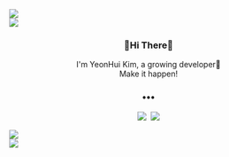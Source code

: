 <img src="https://capsule-render.vercel.app/api?type=rect&color=fcd3d1&height=15&section=header" style="display: block; margin: 0 auto;"/>
<img src="https://capsule-render.vercel.app/api?type=shark&color=fe929f&height=125&section=header"style="display: block; margin: 0 auto;" />

<h3 align="center">🌷Hi There🌷</h3>
<p align="center">
I'm YeonHui Kim, a growing developer🙌<br>
Make it happen!
</p>


<h3 align="center">•••</h3>

<p align="center">
  <a href="www.notion.so/a1e7d50f6dbe4a30a0e885bb1699fb17"><img src="https://img.shields.io/badge/Notion-black?style=flat-square&logo=Notion&logoColor=white&link=www.notion.so/a1e7d50f6dbe4a30a0e885bb1699fb17"/></a>&nbsp
  <a href="mailto:imgimyoni@gmail.com"><img src="https://img.shields.io/badge/Gmail-d14836?style=flat-square&logo=Gmail&logoColor=white&link=mailto:imgimyoni@gmail.com"/></a>
</p>

<img src="https://capsule-render.vercel.app/api?type=shark&color=fe929f&height=125&section=footer" style="display: block; margin: 0 auto;"/>
<img src="https://capsule-render.vercel.app/api?type=rect&color=fcd3d1&height=15&section=footer"style="display: block; margin: 0 auto;" />
